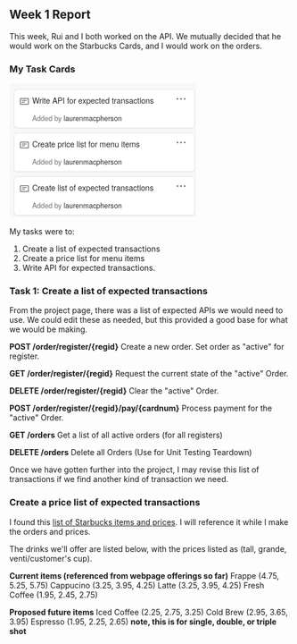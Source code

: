 ## Week 1 Report ##

This week, Rui and I both worked on the API. We mutually decided that he would work on the Starbucks Cards, and I would work on the orders. 


### My Task Cards ###

![My task cards this week](images/Week1_cards.png)

My tasks were to: 
1. Create a list of expected transactions 
2. Create a price list for menu items 
3. Write API for expected transactions. 

### Task 1: Create a list of expected transactions ###

From the project page, there was a list of expected APIs we would need to use. We could edit these as needed, but this provided a good base for what we would be making. 

**POST    /order/register/{regid}**
Create a new order. Set order as "active" for register.

**GET     /order/register/{regid}**
 Request the current state of the "active" Order.

**DELETE  /order/register/{regid}**
Clear the "active" Order.

**POST    /order/register/{regid}/pay/{cardnum}**
Process payment for the "active" Order. 

**GET     /orders**
Get a list of all active orders (for all registers)

**DELETE     /orders**
Delete all Orders (Use for Unit Testing Teardown)

Once we have gotten further into the project, I may revise this list of transactions if we find another kind of transaction we need. 

### Create a price list of expected transactions ###

I found this [list of Starbucks items and prices](https://www.fastfoodprice.com/menu/starbucks-prices/). I will reference it while I make the orders and prices. 

The drinks we'll offer are listed below, with the prices listed as (tall, grande, venti/customer's cup). 

**Current items (referenced from webpage offerings so far)**
Frappe (4.75, 5.25, 5.75)
Cappucino (3.25, 3.95, 4.25)
Latte (3.25, 3.95, 4.25)
Fresh Coffee (1.95, 2.45, 2.75) 


**Proposed future items**
Iced Coffee (2.25, 2.75, 3.25) 
Cold Brew (2.95, 3.65, 3.95)
Espresso (1.95, 2.25, 2.65) **note, this is for single, double, or triple shot**

